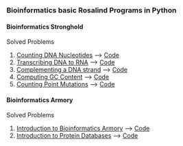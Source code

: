 ### Bioinformatics basic Rosalind Programs in Python

#### Bioinformatics Stronghold
Solved Problems

1. [Counting DNA Nucleotides](http://rosalind.info/problems/dna/) --> [Code](https://github.com/MountainMan12/Rosalind-Codes/blob/master/Bioinformatics%20Stronghold/countbases.py)
2. [Transcribing DNA to RNA](http://rosalind.info/problems/rna/) --> [Code](https://github.com/MountainMan12/Rosalind-Codes/blob/master/Bioinformatics%20Stronghold/DNA_Transcription.py)
3. [Complementing a DNA strand](http://rosalind.info/problems/revc/) --> [Code](https://github.com/MountainMan12/Rosalind-Codes/blob/master/Bioinformatics%20Stronghold/DNA_Transcription.py)
4. [Computing GC Content](http://rosalind.info/problems/gc/) --> [Code](https://github.com/MountainMan12/Rosalind-Codes/blob/master/Bioinformatics%20Stronghold/GCcont.py)
5. [Counting Point Mutations](http://rosalind.info/problems/hamm/) --> [Code](https://github.com/MountainMan12/Rosalind-Codes/blob/master/Bioinformatics%20Stronghold/hamming.py)


#### Bioinformatics Armory
Solved Problems

1. [Introduction to Bioinformatics Armory](http://rosalind.info/problems/ini/) --> [Code](https://github.com/MountainMan12/Rosalind-Codes/blob/master/Bioinformatics%20Armory/nuccount.py)
2. [Introduction to Protein Databases](http://rosalind.info/problems/dbpr/) --> [Code](https://github.com/MountainMan12/Rosalind-Codes/blob/master/Bioinformatics%20Armory/proteinDB.py)
